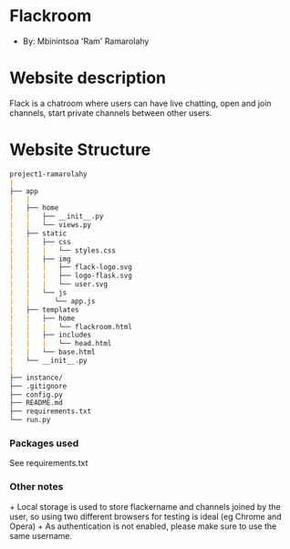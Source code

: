 # Flackroom
+ By: Mbinintsoa 'Ram' Ramarolahy

# Website description
Flack is a chatroom where users can have live chatting, open and join channels, start private
channels between other users.


# Website Structure
```markdown
project1-ramarolahy
|    
├── app
|   |
|   ├── home
|   |   ├── __init__.py
|   |   └── views.py
|   ├── static
|   |   ├── css
|   |   |   └── styles.css
|   |   ├── img
|   |   |   ├── flack-logo.svg
|   |   |   ├── logo-flask.svg
|   |   |   └── user.svg
|   |   └── js
|   |      └── app.js
|   ├── templates
|   |   ├── home
|   |   |   └── flackroom.html
|   |   ├── includes
|   |   |   └── head.html
|   |   └── base.html
|   └── __init__.py
|
├── instance/
├── .gitignore
├── config.py
├── README.md
├── requirements.txt
└── run.py
```

<h3>Packages used</h3>
See requirements.txt

<h3>Other notes</h3>
+ Local storage is used to store flackername and channels joined by the user, so using two different browsers for testing
is ideal (eg Chrome and Opera)
+ As authentication is not enabled, please make sure to use the same username.




